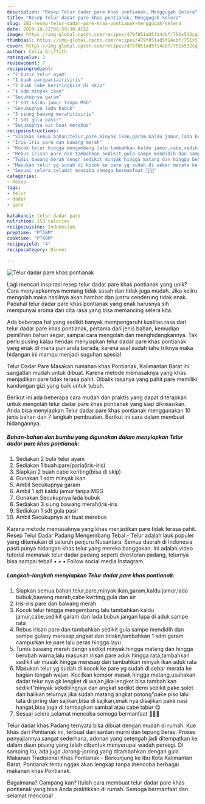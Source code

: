 ```yaml
---
description: "Resep Telur dadar pare khas pontianak, Menggugah Selera"
title: "Resep Telur dadar pare khas pontianak, Menggugah Selera"
slug: 281-resep-telur-dadar-pare-khas-pontianak-menggugah-selera
date: 2020-10-22T08:59:30.415Z
image: https://img-global.cpcdn.com/recipes/479f851ad5f14cbf/751x532cq70/telur-dadar-pare-khas-pontianak-foto-resep-utama.jpg
thumbnail: https://img-global.cpcdn.com/recipes/479f851ad5f14cbf/751x532cq70/telur-dadar-pare-khas-pontianak-foto-resep-utama.jpg
cover: https://img-global.cpcdn.com/recipes/479f851ad5f14cbf/751x532cq70/telur-dadar-pare-khas-pontianak-foto-resep-utama.jpg
author: Celia Griffith
ratingvalue: 3
reviewcount: 7
recipeingredient:
- "2 butir telur ayam"
- "1 buah parepariairisiris"
- "2 buah cabe keritingbisa di skip"
- "1 sdm minyak ikan"
- "Secukupnya garam"
- "1 sdt kaldu jamur tanpa MSG"
- "Secukupnya lada bubuk"
- "3 siung bawang merahirisiris"
- "1 sdt gula pasir"
- "Secukupnya air buat merebus"
recipeinstructions:
- "Siapkan semua bahan:telur,pare,minyak ikan,garam,kaldu jamur,lada bubuk,bawang merah,cabe kwrting,gula dan air"
- "Iris-iris pare dan bawang merah"
- "Kocok telur hingga mengembang lalu tambahkan kaldu jamur,cabe,sedikit garam dan lada bubuk jangan lupa di aduk sampe rata"
- "Rebus irisan pare dan tambahkan sedikit gula sampe mendidih dan sampe gulany meresap,angkat dan tiriskn,tambahkan 1 sdm garam campurkan ke pare lalu peras hingga layu"
- "Tumis bawang merah dengn sedikit minyak hingga matang dan hingga berubah warna,lalu masukan irisan pare aduk hingga rata,tambahkan sedikit air masak hingga meresap dan tambahkan minyak ikan aduk rata"
- "Masukan telur yg sudah di kocok ke pare yg sudah di sebar merata ke bagian tengah wajan. Kecilkan kompor masak hingga matang,usahakan dadar telur nya gk lengket di wajan,jika lengket bisa tambah kan sedikit&#34;minyak sekelilingnya dan angkat sedikit demi sedikit pake solet dan balikan telurnya jika sudah matang angkat potong&#34;pake piso lalu tata di piring dan sajikan,bisa di sajikan,enak nya disajikan pake nasi hangat,bisa juga di tambagkan sambal atau cabe tabur 😋"
- "Sesuai selera,selamat mencoba semoga bermanfaat 🌹🤗😊"
categories:
- Resep
tags:
- telur
- dadar
- pare

katakunci: telur dadar pare 
nutrition: 153 calories
recipecuisine: Indonesian
preptime: "PT18M"
cooktime: "PT40M"
recipeyield: "4"
recipecategory: Dinner

---
```



![Telur dadar pare khas pontianak](https://img-global.cpcdn.com/recipes/479f851ad5f14cbf/751x532cq70/telur-dadar-pare-khas-pontianak-foto-resep-utama.jpg)

Lagi mencari inspirasi resep telur dadar pare khas pontianak yang unik? Cara menyiapkannya memang tidak susah dan tidak juga mudah. Jika keliru mengolah maka hasilnya akan hambar dan justru cenderung tidak enak. Padahal telur dadar pare khas pontianak yang enak harusnya sih mempunyai aroma dan cita rasa yang bisa memancing selera kita.

Ada beberapa hal yang sedikit banyak mempengaruhi kualitas rasa dari telur dadar pare khas pontianak, pertama dari jenis bahan, kemudian pemilihan bahan segar, sampai cara mengolah dan menghidangkannya. Tak perlu pusing kalau hendak menyiapkan telur dadar pare khas pontianak yang enak di mana pun anda berada, karena asal sudah tahu triknya maka hidangan ini mampu menjadi suguhan spesial.

Telur Dadar Pare Masakan rumahan khas Pontianak, Kalimantan Barat ini sangatlah mudah untuk dibuat. Karena metode memasaknya yang khas menjadikan pare tidak terasa pahit. Dibalik rasanya yang pahit pare memiliki kandungan gizi yang baik untuk tubuh.


Berikut ini ada beberapa cara mudah dan praktis yang dapat diterapkan untuk mengolah telur dadar pare khas pontianak yang siap dikreasikan. Anda bisa menyiapkan Telur dadar pare khas pontianak menggunakan 10 jenis bahan dan 7 langkah pembuatan. Berikut ini cara dalam membuat hidangannya.

<!--inarticleads1-->

##### Bahan-bahan dan bumbu yang digunakan dalam menyiapkan Telur dadar pare khas pontianak:

1. Sediakan 2 butir telur ayam
1. Sediakan 1 buah pare/paria(iris-iris)
1. Siapkan 2 buah cabe keriting(bisa di skip)
1. Gunakan 1 sdm minyak ikan
1. Ambil Secukupnya garam
1. Ambil 1 sdt kaldu jamur tanpa MSG
1. Gunakan Secukupnya lada bubuk
1. Sediakan 3 siung bawang merah(iris-iris
1. Sediakan 1 sdt gula pasir
1. Ambil Secukupnya air buat merebus


Karena metode memasaknya yang khas menjadikan pare tidak terasa pahit. Resep Telur Dadar Padang Mengembang Tebal - Telur adalah lauk populer yang ditemukan di seluruh penjuru Nusantara. Semua daerah di Indonesia pasti punya hidangan khas telur yang mereka banggakan. Ini adalah video tutorial memasak telur dadar padang seperti direstoran padang, telurnya bisa sampai tebal! • • • Follow social media Instagram. 

<!--inarticleads2-->

##### Langkah-langkah menyiapkan Telur dadar pare khas pontianak:

1. Siapkan semua bahan:telur,pare,minyak ikan,garam,kaldu jamur,lada bubuk,bawang merah,cabe kwrting,gula dan air
1. Iris-iris pare dan bawang merah
1. Kocok telur hingga mengembang lalu tambahkan kaldu jamur,cabe,sedikit garam dan lada bubuk jangan lupa di aduk sampe rata
1. Rebus irisan pare dan tambahkan sedikit gula sampe mendidih dan sampe gulany meresap,angkat dan tiriskn,tambahkan 1 sdm garam campurkan ke pare lalu peras hingga layu
1. Tumis bawang merah dengn sedikit minyak hingga matang dan hingga berubah warna,lalu masukan irisan pare aduk hingga rata,tambahkan sedikit air masak hingga meresap dan tambahkan minyak ikan aduk rata
1. Masukan telur yg sudah di kocok ke pare yg sudah di sebar merata ke bagian tengah wajan. Kecilkan kompor masak hingga matang,usahakan dadar telur nya gk lengket di wajan,jika lengket bisa tambah kan sedikit&#34;minyak sekelilingnya dan angkat sedikit demi sedikit pake solet dan balikan telurnya jika sudah matang angkat potong&#34;pake piso lalu tata di piring dan sajikan,bisa di sajikan,enak nya disajikan pake nasi hangat,bisa juga di tambagkan sambal atau cabe tabur 😋
1. Sesuai selera,selamat mencoba semoga bermanfaat 🌹🤗😊


Telur dadar khas Padang ternyata bisa dibuat dengan mudah di rumah. Kue khas dari Pontianak ini, terbuat dari santan murni dan tepung beras. Proses penyajiannya sangat sederhana, adonan yang setengah jadi ditempatkan ke dalam daun pisang yang telah dibentuk menyerupai wadah persegi. Di samping itu, ada juga Jorong-jorong yang ditambahkan dengan gula. Makanan Tradisional Khas Pontianak - Berkunjung ke Ibu Kota Kalimantan Barat, Pontianak tentu nggak akan lengkap tanpa mencoba berbagai makanan khas Pontianak. 

Bagaimana? Gampang kan? Itulah cara membuat telur dadar pare khas pontianak yang bisa Anda praktikkan di rumah. Semoga bermanfaat dan selamat mencoba!
